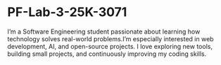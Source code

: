 # PF-Lab-3-25K-3071
I’m a Software Engineering student passionate about learning how technology solves real-world problems.I’m especially interested in web development, AI, and open-source projects. I love exploring new tools, building small projects, and continuously improving my coding skills.
